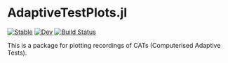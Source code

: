 # AdaptiveTestPlots.jl

[![Stable](https://img.shields.io/badge/docs-stable-blue.svg)](https://JuliaPsychometricsBazaar.github.io/AdaptiveTestPlots.jl/stable)
[![Dev](https://img.shields.io/badge/docs-dev-blue.svg)](https://JuliaPsychometricsBazaar.github.io/AdaptiveTestPlots.jl/dev)
[![Build Status](https://github.com/JuliaPsychometricsBazaar/AdaptiveTestPlots.jl/actions/workflows/CI.yml/badge.svg?branch=main)](https://github.com/JuliaPsychometricsBazaar/AdaptiveTestPlots.jl/actions/workflows/CI.yml?query=branch%3Amain)


This is a package for plotting recordings of CATs (Computerised Adaptive Tests).
